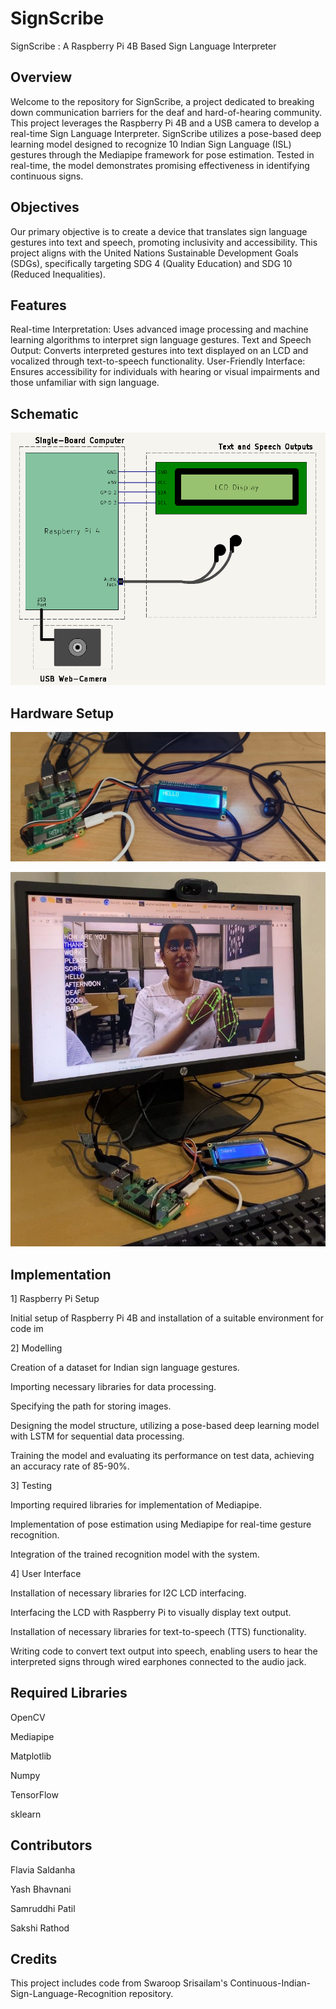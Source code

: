 # SignScribe
SignScribe : A Raspberry Pi 4B Based Sign Language Interpreter

## Overview

Welcome to the repository for SignScribe, a project dedicated to breaking down communication barriers for the deaf and hard-of-hearing community. This project leverages the Raspberry Pi 4B and a USB camera to develop a real-time Sign Language Interpreter. SignScribe utilizes a pose-based deep learning model designed to recognize 10 Indian Sign Language (ISL) gestures through the Mediapipe framework for pose estimation. Tested in real-time, the model demonstrates promising effectiveness in identifying continuous signs.

## Objectives

Our primary objective is to create a device that translates sign language gestures into text and speech, promoting inclusivity and accessibility. This project aligns with the United Nations Sustainable Development Goals (SDGs), specifically targeting SDG 4 (Quality Education) and SDG 10 (Reduced Inequalities).

## Features

Real-time Interpretation: Uses advanced image processing and machine learning algorithms to interpret sign language gestures.
Text and Speech Output: Converts interpreted gestures into text displayed on an LCD and vocalized through text-to-speech functionality.
User-Friendly Interface: Ensures accessibility for individuals with hearing or visual impairments and those unfamiliar with sign language.

## Schematic
![image alt](https://github.com/Sak456123/SignScribe/blob/b76687440ca21d4892c0e6de5694592ccd6b6b3b/SignScribe%20Schematics.png)

## Hardware Setup
![image alt](https://github.com/Sak456123/SignScribe/blob/main/Hardware%20setup.jpeg?raw=true)

![image alt](https://github.com/Sak456123/SignScribe/blob/main/output.jpg?raw=true)
## Implementation
1] Raspberry Pi Setup

Initial setup of Raspberry Pi 4B and installation of a suitable environment for code im

2] Modelling

Creation of a dataset for Indian sign language gestures.

Importing necessary libraries for data processing.

Specifying the path for storing images.

Designing the model structure, utilizing a pose-based deep learning model with LSTM for sequential data processing.

Training the model and evaluating its performance on test data, achieving an accuracy rate of 85-90%.

3] Testing

Importing required libraries for implementation of Mediapipe.

Implementation of pose estimation using Mediapipe for real-time gesture recognition.

Integration of the trained recognition model with the system.

4] User Interface

Installation of necessary libraries for I2C LCD interfacing.

Interfacing the LCD with Raspberry Pi to visually display text output.

Installation of necessary libraries for text-to-speech (TTS) functionality.

Writing code to convert text output into speech, enabling users to hear the interpreted signs through wired earphones connected to the audio jack.

## Required Libraries
OpenCV

Mediapipe

Matplotlib

Numpy

TensorFlow

sklearn

## Contributors
Flavia Saldanha

Yash Bhavnani

Samruddhi Patil

Sakshi Rathod

## Credits
This project includes code from Swaroop Srisailam's Continuous-Indian-Sign-Language-Recognition repository.
